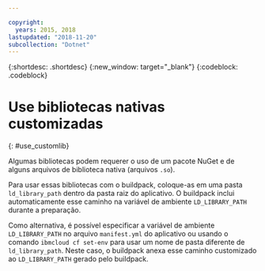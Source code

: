 ```yaml
---

copyright:
  years: 2015, 2018
lastupdated: "2018-11-20"
subcollection: "Dotnet"
---
```


{:shortdesc: .shortdesc}
{:new_window: target="_blank"}
{:codeblock: .codeblock}


# Use bibliotecas nativas customizadas
{: #use_customlib}

Algumas bibliotecas podem requerer o uso de um pacote NuGet e de alguns arquivos de biblioteca nativa (arquivos `.so`).  

Para usar essas bibliotecas com o buildpack, coloque-as em uma pasta `ld_library_path` dentro da pasta raiz do aplicativo. O buildpack inclui automaticamente esse caminho na variável de ambiente `LD_LIBRARY_PATH` durante a preparação.  

Como alternativa, é possível especificar a variável de ambiente `LD_LIBRARY_PATH` no arquivo `manifest.yml` do aplicativo ou usando o comando `ibmcloud cf set-env` para usar um nome de pasta diferente de `ld_library_path`.  Neste caso, o buildpack anexa esse caminho customizado ao `LD_LIBRARY_PATH` gerado pelo buildpack.
